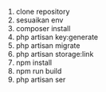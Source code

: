 1. clone repository
2. sesuaikan env
3. composer install
4. php artisan key:generate
5. php artisan migrate
6. php artisan storage:link
7. npm install
8. npm run build
9. php artisan ser